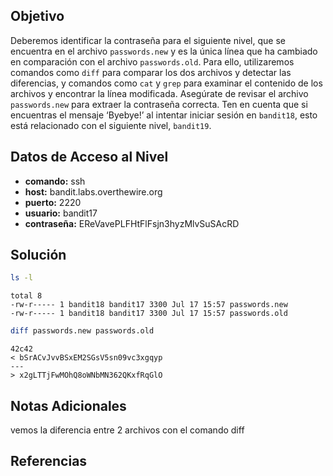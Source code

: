 ## Objetivo
Deberemos identificar la contraseña para el siguiente nivel, que se encuentra en el archivo `passwords.new` y es la única línea que ha cambiado en comparación con el archivo `passwords.old`. Para ello, utilizaremos comandos como `diff` para comparar los dos archivos y detectar las diferencias, y comandos como `cat` y `grep` para examinar el contenido de los archivos y encontrar la línea modificada. Asegúrate de revisar el archivo `passwords.new` para extraer la contraseña correcta. Ten en cuenta que si encuentras el mensaje ‘Byebye!’ al intentar iniciar sesión en `bandit18`, esto está relacionado con el siguiente nivel, `bandit19`.

## Datos de Acceso al Nivel
- **comando:** ssh
- **host:** bandit.labs.overthewire.org
- **puerto:** 2220
- **usuario:** bandit17
- **contraseña:** EReVavePLFHtFlFsjn3hyzMlvSuSAcRD

## Solución
```bash
ls -l
```
```text
total 8
-rw-r----- 1 bandit18 bandit17 3300 Jul 17 15:57 passwords.new
-rw-r----- 1 bandit18 bandit17 3300 Jul 17 15:57 passwords.old
```
```bash
diff passwords.new passwords.old
```
```text
42c42
< bSrACvJvvBSxEM2SGsV5sn09vc3xgqyp
---
> x2gLTTjFwMOhQ8oWNbMN362QKxfRqGlO
```

## Notas Adicionales
vemos la diferencia entre 2 archivos con el comando diff

## Referencias